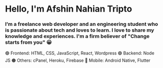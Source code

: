 # Hello, I'm Afshin Nahian Tripto 
### I’m a freelance web developer and an engineering student who is passionate about tech and loves to learn. I love to share my knowledge and experiences. I'm a firm believer of "Change starts from you" 😀


🟢 Frontend: HTML, CSS, JavaScript, React, Wordpress
🟣 Backend: Node JS
🟠 Others: cPanel, Heroku, Firebase
🔵 Mobile: Android Native, Flutter

